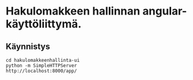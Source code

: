 
# Hakulomakkeen hallinnan angular-käyttöliittymä.


## Käynnistys 

    cd hakulomakkeenhallinta-ui
    python -m SimpleHTTPServer
    http://localhost:8000/app/
